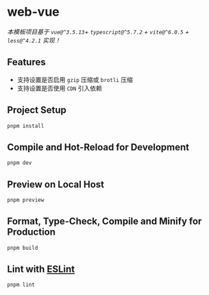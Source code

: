 # web-vue

*本模板项目基于 `vue@^3.5.13`+ `typescript@^5.7.2` + `vite@^6.0.5` + `less@^4.2.1` 实现！*

## Features

- 支持设置是否启用 `gzip` 压缩或 `brotli` 压缩
- 支持设置是否使用 `CDN` 引入依赖

## Project Setup

```sh
pnpm install
```

## Compile and Hot-Reload for Development

```sh
pnpm dev
```

## Preview on Local Host

```sh
pnpm preview
```

## Format, Type-Check, Compile and Minify for Production

```sh
pnpm build
```

## Lint with [ESLint](https://eslint.org/)

```sh
pnpm lint
```

